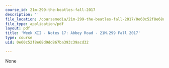 ```yaml
---
course_id: 21m-299-the-beatles-fall-2017
description: ''
file_location: /coursemedia/21m-299-the-beatles-fall-2017/0e60c52f8e68d9dd867ba393c39acd32_MIT21M_299F17_Notes17.pdf
file_type: application/pdf
layout: pdf
title: 'Week XII - Notes 17: Abbey Road - 21M.299 Fall 2017'
type: course
uid: 0e60c52f8e68d9dd867ba393c39acd32

---
```

None